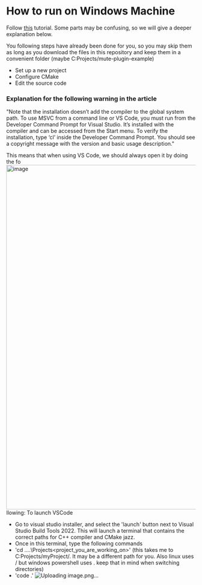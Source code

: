 # How to run on Windows Machine #

Follow [this](https://sathira10.medium.com/juce-on-windows-daaacabcf091) tutorial. Some parts may be confusing, so we will give a deeper explanation below.

You following steps have already been done for you, so you may skip them as long as you download the files in this repository and keep them in a convenient folder (maybe C:Projects/mute-plugin-example)
- Set up a new project
- Configure CMake
- Edit the source code
### Explanation for the following warning in the article ###
"Note that the installation doesn’t add the compiler to the global system path. To use MSVC from a command line or VS Code, you must run from the Developer Command Prompt for Visual Studio. It’s installed with the compiler and can be accessed from the Start menu. To verify the installation, type ‘cl’ inside the Developer Command Prompt. You should see a copyright message with the version and basic usage description."

This means that when using VS Code, we should always open it by doing the fo<img width="916" alt="image" src="https://github.com/user-attachments/assets/2ad9b12b-da6e-4459-bd14-a6014b9a0137" />
llowing:
To launch VSCode
- Go to visual studio installer, and select the 'launch' button next to Visual Studio Build Tools 2022. This will launch a terminal that contains the correct paths for C++ compiler and CMake jazz.
- Once in this terminal, type the following commands
-  'cd ..\..\Projects\<project_you_are_working_on>' (this takes me to C:Projects/myProject/. It may be a different path for you. Also linux uses / but windows powershell uses \. keep  that in mind when switching directories)
  - 'code .'
![Uploading image.png…]()




